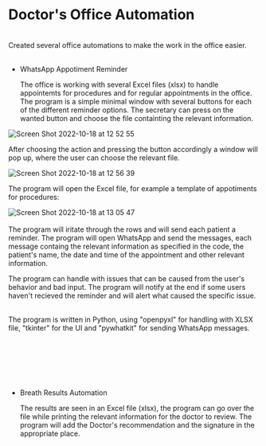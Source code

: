 # Doctor's Office Automation
<br />
Created several office automations to make the work in the office easier. <br /><br />
 
- WhatsApp Appotiment Reminder

   The office is working with several Excel files (xlsx) to handle appointemts for procedures and for regular appointments in the office.
   The program is a simple minimal window with several buttons for each of the different reminder options.
   The secretary can press on the wanted button and choose the file containting the relevant information.
   
![Screen Shot 2022-10-18 at 12 52 55](https://user-images.githubusercontent.com/95490556/196398542-b3dac571-c77e-49c8-8def-c28d2e23cc48.png)

 After choosing the action and pressing the button accordingly a window will pop up, where the user can choose the relevant file.

![Screen Shot 2022-10-18 at 12 56 39](https://user-images.githubusercontent.com/95490556/196399228-76e6477a-c9a8-4537-abd9-c8e0f3de6bfd.png)

 The program will open the Excel file, for example a template of appotiments for procedures: <br />
 
![Screen Shot 2022-10-18 at 13 05 47](https://user-images.githubusercontent.com/95490556/196401398-e5373d82-040a-49f8-8130-e48ac3459d76.png)  
<br />
 The program will iritate through the rows and will send each patient a reminder.
     The program will open WhatsApp and send the messages, each message containg the relevant information as specified in the code, the patient's name, the date and time of the appointment and other relevant information.  
     
 The program can handle with issues that can be caused from the user's behavior and bad input.
 The program will notify at the end if some users haven't recieved the reminder and will alert what caused the specific issue.  
 
<br />
 The program is written in Python, using "openpyxl" for handling with XLSX file, "tkinter" for the UI and "pywhatkit" for sending WhatsApp messages.
   

<br /><br /><br /><br /><br />
- Breath Results Automation

   The results are seen in an Excel file (xlsx), the program can go over the file while printing the relevant information for the doctor to review.
   The program will add the Doctor's recommendation and the signature in the appropriate place.
